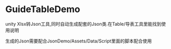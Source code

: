 # GuideTableDemo
unity Xlsx转Json工具,同时自动生成配套的Json类.在Table/导表工具里能找到使用说明

生成的Json需要配合JsonDemo/Assets/Data/Script里面的脚本配合使用
